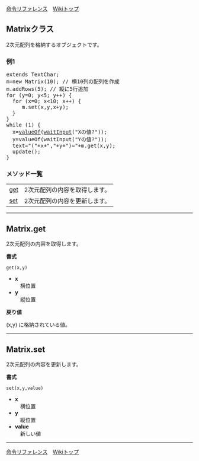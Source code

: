 
[命令リファレンス](./reference)&emsp;[Wikiトップ](./)

<title>命令リファレンス - Matrix</title>

## Matrixクラス
2次元配列を格納するオブジェクトです。

### 例1
<pre>
extends TextChar;
m=new Matrix(10); // 横10列の配列を作成
m.addRows(5); // 縦に5行追加
for (y=0; y&lt;5; y++) {
  for (x=0; x&lt;10; x++) {
     m.set(x,y,x+y);
  }
}
while (1) {
  x=<a href="./rf-object#objectvalueof">valueOf</a>(<a href="./rf-plainchar#plaincharwaitinput">waitInput</a>("Xの値?"));
  y=valueOf(waitInput("Yの値?"));
  text="("+x+","+y+")="+m.get(x,y);
  update();
}
</pre>

### メソッド一覧
|||
|-|-|
|[get](#matrixget)|2次元配列の内容を取得します。|
|[set](#matrixset)|2次元配列の内容を更新します。|

***

## Matrix.get
2次元配列の内容を取得します。

**書式**
```
get(x,y)
```
- **x**  
&emsp;横位置
- **y**  
&emsp;縦位置

**戻り値**

(x,y) に格納されている値。

***

## Matrix.set
2次元配列の内容を更新します。

**書式**
```
set(x,y,value)
```
- **x**  
&emsp;横位置
- **y**  
&emsp;縦位置
- **value**  
&emsp;新しい値

***

[命令リファレンス](./reference)&emsp;[Wikiトップ](./)

